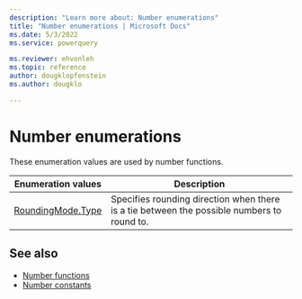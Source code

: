 ```yaml
---
description: "Learn more about: Number enumerations"
title: "Number enumerations | Microsoft Docs"
ms.date: 5/3/2022
ms.service: powerquery

ms.reviewer: ehvonleh
ms.topic: reference
author: dougklopfenstein
ms.author: dougklo

---
```

# Number enumerations

These enumeration values are used by number functions.
  
|Enumeration values|Description|
| ---------------- | ----------- |
|[RoundingMode.Type](roundingmode-type.md)|Specifies rounding direction when there is a tie between the possible numbers to round to.|

## See also

* [Number functions](number-functions.md)
* [Number constants](number-constants.md)
